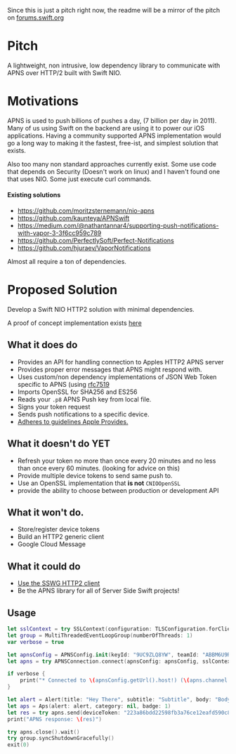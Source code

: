 Since this is just a pitch right now, the readme will be a mirror of the pitch on [forums.swift.org](https://forums.swift.org/t/apple-push-notification-service-implementation/20193)
# Pitch
A lightweight, non intrusive, low dependency library to communicate with APNS over HTTP/2 built with Swift NIO.

# Motivations
APNS is used to push billions of pushes a day, (7 billion per day in 2011). Many of us using Swift on the backend are using it to power our iOS applications. Having a community supported APNS implementation would go a long way to making it the fastest, free-ist, and simplest solution that exists.

Also too many non standard approaches currently exist. Some use code that depends on Security (Doesn't work on linux) and I haven't found one that uses NIO. Some just execute curl commands.

#### Existing solutions
- https://github.com/moritzsternemann/nio-apns
- https://github.com/kaunteya/APNSwift
- https://medium.com/@nathantannar4/supporting-push-notifications-with-vapor-3-3f6cc959c789
- https://github.com/PerfectlySoft/Perfect-Notifications
- https://github.com/hjuraev/VaporNotifications

Almost all require a ton of dependencies.

# Proposed Solution

Develop a Swift NIO HTTP2 solution with minimal dependencies.

A proof of concept implementation exists [here](https://github.com/kylebrowning/swift-nio-http2-apns)

## What it does do

- Provides an API for handling connection to Apples HTTP2 APNS server
- Provides proper error messages that APNS might respond with.
- Uses custom/non dependency implementations of JSON Web Token specific to APNS (using [rfc7519](https://tools.ietf.org/html/rfc7519)
- Imports OpenSSL for SHA256 and ES256
- Reads your `.p8` APNS Push key from local file.
- Signs your token request
- Sends push notifications to a specific device.
- [Adheres to guidelines Apple Provides.](https://developer.apple.com/documentation/usernotifications/setting_up_a_remote_notification_server/establishing_a_token-based_connection_to_apns)

## What it doesn't do YET
- Refresh your token no more than once every 20 minutes and no less than once every 60 minutes. (looking for advice on this)
- Provide multiple device tokens to send same push to.
- Use an OpenSSL implementation that **is not** `CNIOOpenSSL`
- provide the ability to choose between production or development API


## What it won't do.
- Store/register device tokens
- Build an HTTP2 generic client
- Google Cloud Message


## What it could do
- [Use the SSWG HTTP2 client](https://forums.swift.org/t/generic-http-client-server-library/18290/11)
- Be the APNS library for all of Server Side Swift projects!

## Usage
```swift 
let sslContext = try SSLContext(configuration: TLSConfiguration.forClient(applicationProtocols: ["h2"]))
let group = MultiThreadedEventLoopGroup(numberOfThreads: 1)
var verbose = true

let apnsConfig = APNSConfig.init(keyId: "9UC9ZLQ8YW", teamId: "ABBM6U9RM5", privateKeyPath: "/Users/kylebrowning/Downloads/key.p8", topic: "com.grasscove.Fern", env: .sandbox)
let apns = try APNSConnection.connect(apnsConfig: apnsConfig, sslContext: sslContext, on: group.next()).wait()

if verbose {
    print("* Connected to \(apnsConfig.getUrl().host!) (\(apns.channel.remoteAddress!)")
}

let alert = Alert(title: "Hey There", subtitle: "Subtitle", body: "Body")
let aps = Aps(alert: alert, category: nil, badge: 1)
let res = try apns.send(deviceToken: "223a86bdd22598fb3a76ce12eafd590c86592484539f9b8526d0e683ad10cf4f", APNSRequest(aps: aps, custom: nil)).wait()
print("APNS response: \(res)")

try apns.close().wait()
try group.syncShutdownGracefully()
exit(0)
```
